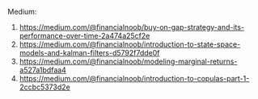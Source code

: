Medium:
1. https://medium.com/@financialnoob/buy-on-gap-strategy-and-its-performance-over-time-2a474a25cf2e
2. https://medium.com/@financialnoob/introduction-to-state-space-models-and-kalman-filters-d5792f7dde0f
3. https://medium.com/@financialnoob/modeling-marginal-returns-a527a1bdfaa4
4. https://medium.com/@financialnoob/introduction-to-copulas-part-1-2ccbc5373d2e
